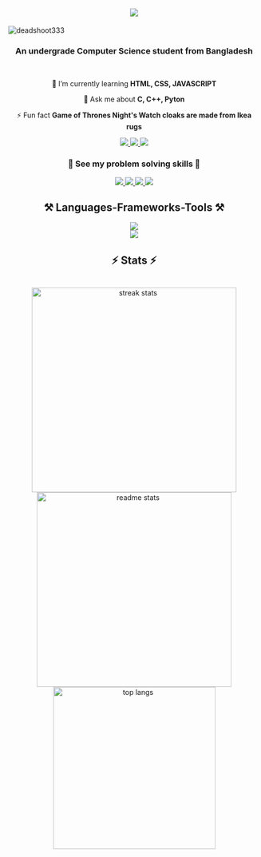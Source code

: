 <h1 align="center">
    <img src="https://readme-typing-svg.herokuapp.com/?font=Righteous&size=35&center=true&vCenter=true&width=500&height=70&duration=4500&lines=Hi+There!+👋;+I'm+ARQAM+BIN+ALMAS!;" />
</h1>

<p align="left"> <img src="https://komarev.com/ghpvc/?username=deadshoot333&label=Profile%20views&color=00ff2a&style=plastic" alt="deadshoot333" /> </p>

<h3 align="center">An undergrade Computer Science student from Bangladesh</h3>
<br/>

<div align="center">

 🌱 I’m currently learning **HTML, CSS, JAVASCRIPT**

💬 Ask me about **C, C++, Pyton**

⚡ Fun fact **Game of Thrones Night's Watch cloaks are made from Ikea rugs**

 </div> 

 <div align="center"> 
  <a href="mailto:arqam343almas@gmail.com">
    <img src="https://img.shields.io/badge/Gmail-333333?style=for-the-badge&logo=gmail&logoColor=red" />
  </a>
  <a href="https://www.linkedin.com/in/arqam-bin-almas/" target="_blank">
    <img src="https://img.shields.io/badge/LinkedIn-0077B5?style=for-the-badge&logo=linkedin&logoColor=white" target="_blank" />
  </a>
  <a href="https://deadshoot333.github.io" target="_blank">
     <img src="https://img.shields.io/badge/Portfolio-FF5722?style=for-the-badge&logo=todoist&logoColor=white" target="_blank" />
  </a>
</div>


<h3 align="center">🧩 See my problem solving skills 🧩</h3>
 <div align="center"> 
  <a href="https://codeforces.com/profile/deadshoot333">
    <img src="https://img.shields.io/badge/codeforces-F9D05B?style=for-the-badge&logo=codeforces&logoColor=red" />
  </a>
  <a href="https://www.codechef.com/users/deadshoot333" target="_blank">
    <img src="https://img.shields.io/badge/codechef-6E3B1D?style=for-the-badge&logo=codechef" target="_blank" />
  </a>
  <a href="https://atcoder.jp/users/deadshoot333" target="_blank">
     <img src="https://img.shields.io/badge/atcoder-BBB2FF?style=for-the-badge&logo=atcoder" target="_blank" />
  </a>
  <a href="https://www.hackerrank.com/profile/deadshoot333" target="_blank">
     <img src="https://img.shields.io/badge/hackerrank-C4DAE0?style=for-the-badge&logo=hackerrank" target="_blank" />
  </a>
</div>


<h2 align="center">⚒️ Languages-Frameworks-Tools ⚒️</h2>
<div align="center">
    <img src="https://skillicons.dev/icons?i=c,cpp,python,github,git" /><br>
    <img src="https://skillicons.dev/icons?i=html,css,javascript,vscode,mysql" />
</div>
<!--<hr/>

<div align="center">
  <h2>🐍 My Contributions 🐍</h2>
  <img alt="snake eating my contributions" src="https://raw.githubusercontent.com/salesp07/salesp07/output/github-contribution-grid-snake.svg" />
  
  <br/>
</div>
<hr/> -->

<h2 align="center">⚡ Stats ⚡</h2>
<br>
<div align=center>
  <img width=410 src="https://github-readme-streak-stats-salesp07.vercel.app/?user=deadshoot333&count_private=true&theme=react&border_radius=10" alt="streak stats"/>
  <img width=390 src="https://github-readme-stats-salesp07.vercel.app/api?username=deadshoot333&count_private=true&show_icons=true&theme=react&rank_icon=github&border_radius=10" alt="readme stats" />
  <br/>
  <img width=325 align="center" src="https://github-readme-stats-salesp07.vercel.app/api/top-langs/?username=deadshoot333&hide=HTML&langs_count=8&layout=compact&theme=react&border_radius=10&size_weight=0.5&count_weight=0.5&exclude_repo=github-readme-stats" alt="top langs" /> 
</div>
